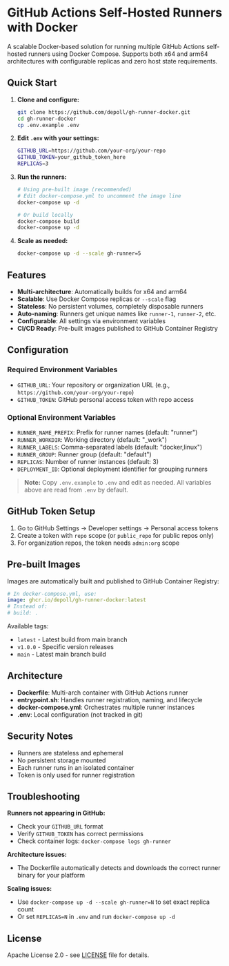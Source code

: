 # GitHub Actions Self-Hosted Runners with Docker

A scalable Docker-based solution for running multiple GitHub Actions self-hosted runners using Docker Compose. Supports both x64 and arm64 architectures with configurable replicas and zero host state requirements.

## Quick Start

1. **Clone and configure:**
   ```bash
   git clone https://github.com/depoll/gh-runner-docker.git
   cd gh-runner-docker
   cp .env.example .env
   ```

2. **Edit `.env` with your settings:**
   ```bash
   GITHUB_URL=https://github.com/your-org/your-repo
   GITHUB_TOKEN=your_github_token_here
   REPLICAS=3
   ```

3. **Run the runners:**
   ```bash
   # Using pre-built image (recommended)
   # Edit docker-compose.yml to uncomment the image line
   docker-compose up -d
   
   # Or build locally
   docker-compose build
   docker-compose up -d
   ```

4. **Scale as needed:**
   ```bash
   docker-compose up -d --scale gh-runner=5
   ```

## Features

- **Multi-architecture**: Automatically builds for x64 and arm64
- **Scalable**: Use Docker Compose replicas or `--scale` flag
- **Stateless**: No persistent volumes, completely disposable runners
- **Auto-naming**: Runners get unique names like `runner-1`, `runner-2`, etc.
- **Configurable**: All settings via environment variables
- **CI/CD Ready**: Pre-built images published to GitHub Container Registry

## Configuration

### Required Environment Variables

- `GITHUB_URL`: Your repository or organization URL (e.g., `https://github.com/your-org/your-repo`)
- `GITHUB_TOKEN`: GitHub personal access token with repo access

### Optional Environment Variables

- `RUNNER_NAME_PREFIX`: Prefix for runner names (default: "runner")
- `RUNNER_WORKDIR`: Working directory (default: "_work")
- `RUNNER_LABELS`: Comma-separated labels (default: "docker,linux")
- `RUNNER_GROUP`: Runner group (default: "default")
- `REPLICAS`: Number of runner instances (default: 3)
- `DEPLOYMENT_ID`: Optional deployment identifier for grouping runners

> **Note:** Copy `.env.example` to `.env` and edit as needed. All variables above are read from `.env` by default.

## GitHub Token Setup

1. Go to GitHub Settings → Developer settings → Personal access tokens
2. Create a token with `repo` scope (or `public_repo` for public repos only)
3. For organization repos, the token needs `admin:org` scope

## Pre-built Images

Images are automatically built and published to GitHub Container Registry:

```yaml
# In docker-compose.yml, use:
image: ghcr.io/depoll/gh-runner-docker:latest
# Instead of:
# build: .
```

Available tags:
- `latest` - Latest build from main branch
- `v1.0.0` - Specific version releases
- `main` - Latest main branch build

## Architecture

- **Dockerfile**: Multi-arch container with GitHub Actions runner
- **entrypoint.sh**: Handles runner registration, naming, and lifecycle
- **docker-compose.yml**: Orchestrates multiple runner instances
- **.env**: Local configuration (not tracked in git)

## Security Notes

- Runners are stateless and ephemeral
- No persistent storage mounted
- Each runner runs in an isolated container
- Token is only used for runner registration

## Troubleshooting

**Runners not appearing in GitHub:**
- Check your `GITHUB_URL` format
- Verify `GITHUB_TOKEN` has correct permissions
- Check container logs: `docker-compose logs gh-runner`

**Architecture issues:**
- The Dockerfile automatically detects and downloads the correct runner binary for your platform

**Scaling issues:**
- Use `docker-compose up -d --scale gh-runner=N` to set exact replica count
- Or set `REPLICAS=N` in `.env` and run `docker-compose up -d`

## License

Apache License 2.0 - see [LICENSE](LICENSE) file for details.